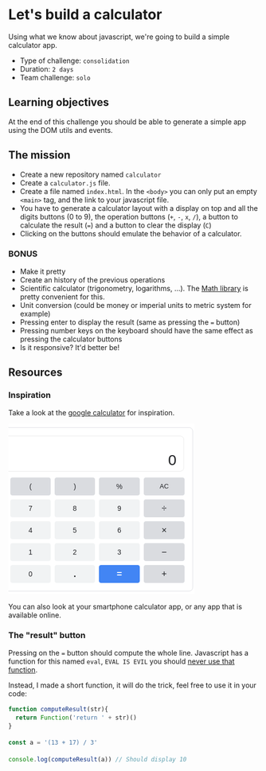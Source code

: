 # Let's build a calculator

Using what we know about javascript, we're going to build a simple calculator app.

- Type of challenge: `consolidation`  
- Duration: `2 days`  
- Team challenge: `solo`

## Learning objectives

At the end of this challenge you should be able to generate a simple app using the DOM utils and events.

## The mission

- Create a new repository named `calculator`
- Create a `calculator.js` file.
- Create a file named `index.html`. In the `<body>` you can only put an empty `<main>` tag, and the link to your javascript file. 
- You have to generate a calculator layout with a display on top and all the digits buttons (0 to 9), the operation buttons (`+`, `-`, `x`, `/`), a button to calculate the result (`=`) and a button to clear the display (`C`)
- Clicking on the buttons should emulate the behavior of a calculator.



### BONUS

- Make it pretty
- Create an history of the previous operations
- Scientific calculator (trigonometry, logarithms, ...). The [Math library](https://developer.mozilla.org/en-US/docs/Web/JavaScript/Reference/Global_Objects/Math) is pretty convenient for this.
- Unit conversion (could be money or imperial units to metric system for example)
- Pressing enter to display the result (same as pressing the `=` button)
- Pressing number keys on the keyboard should have the same effect as pressing the calculator buttons
- Is it responsive? It'd better be!

## Resources

### Inspiration

Take a look at the [google calculator](https://www.google.com/search?q=calculator) for inspiration.

![google calculator](calculator.png)

You can also look at your smartphone calculator app, or any app that is available online.

### The "result" button

Pressing on the `=` button should compute the whole line. Javascript has a function for this named `eval`, `EVAL IS EVIL` you should [never use that function](https://www.digitalocean.com/community/tutorials/js-eval).

Instead, I made a short function, it will do the trick, feel free to use it in your code:
```javascript
function computeResult(str){
  return Function('return ' + str)()
}

const a = '(13 + 17) / 3'

console.log(computeResult(a)) // Should display 10
```
